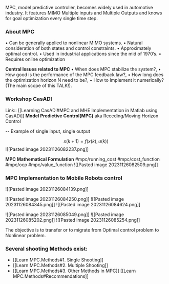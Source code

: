 MPC, model predictive controller, becomes widely used in automotive industry. It features MIMO Multiple inputs and Multiple Outputs and knows for goal optimization every single time step.

### About MPC
• Can be generally applied to nonlinear MIMO systems.
• Natural consideration of both states and control constraints.
• Approximately optimal control.
• Used in industrial applications since the mid of 1970’s.
• Requires online optimization

**Central Issues related to MPC**
• When does MPC stabilize the system?,
• How good is the performance of the MPC feedback law?,
• How long does the optimization horizon N need to be?,
• How to Implement it numerically? (The main scope of this TALK!).


### Workshop CasADI
Link:: [[Learning CasADi#MPC and MHE Implementation in Matlab using CasADi]]
**Model Predictive Control(MPC)** aka Receding/Moving Horizon Control

-- Example of single input, single output

$$x(k+1)=f(x(k),u(k))$$
![[Pasted image 20231126082237.png]]

**MPC Mathematical Formulation**
#mpc/running_cost #mpc/cost_function #mpc/ocp #mpc/value_function
![[Pasted image 20231126082509.png]]

### MPC Implementation to Mobile Robots control

![[Pasted image 20231126084139.png]]

![[Pasted image 20231126084250.png]]
![[Pasted image 20231126084345.png]]
![[Pasted image 20231126084624.png]]

![[Pasted image 20231126085049.png]]
![[Pasted image 20231126085202.png]]
![[Pasted image 20231126085254.png]]

The objective is to transfer or to migrate from Optimal control problem to Nonlinear problem.
### Several shooting Methods exist:
- [[Learn MPC.Methods#1. Single Shooting]]
- [[Learn MPC.Methods#2. Multiple Shooting]]
- [[Learn MPC.Methods#3. Other Methods in MPC]]
[[Learn MPC.Methods#Recommendations]]
